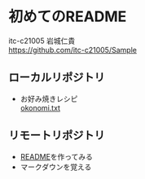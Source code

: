 # 初めてのREADME
itc-c21005 岩城仁貴  
https://github.com/itc-c21005/Sample  

## ローカルリポジトリ
* お好み焼きレシピ  
	[okonomi.txt](okonomi.txt)

## リモートリポジトリ
* [README](https://github.com/itc-c21005/Sample#readme)を作ってみる
* マークダウンを覚える